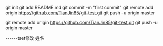 git init
git add README.md
git commit -m "first commit"
git remote add origin https://github.com/TianJin85/git-test.git
git push -u origin master


git remote add origin https://github.com/TianJin85/git-test.git
git push -u origin master

------tset修改 姓名